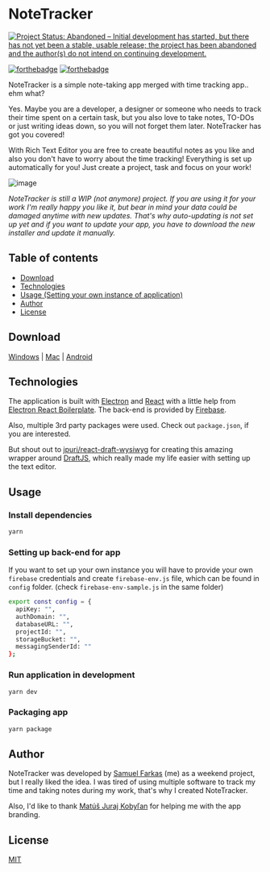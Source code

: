 # NoteTracker 

[![Project Status: Abandoned – Initial development has started, but there has not yet been a stable, usable release; the project has been abandoned and the author(s) do not intend on continuing development.](https://www.repostatus.org/badges/latest/abandoned.svg)](https://www.repostatus.org/#abandoned)

[![forthebadge](http://forthebadge.com/images/badges/built-with-love.svg)](http://forthebadge.com)
[![forthebadge](https://forthebadge.com/images/badges/made-with-javascript.svg)](https://forthebadge.com)

NoteTracker is a simple note-taking app merged with time tracking app.. ehm what?

Yes. Maybe you are a developer, a designer or someone who needs to track their time spent on a certain task, but you also love to take notes, TO-DOs or just writing ideas down, so you will not forget them later. NoteTracker has got you covered!

With Rich Text Editor you are free to create beautiful notes as you like and also you don't have to worry about the time tracking! Everything is set up automatically for you! Just create a project, task and focus on your work!

![image](https://user-images.githubusercontent.com/24323087/52904720-55c05d80-3230-11e9-9586-1cbc472c4b26.png)

*NoteTracker is still a WIP (not anymore) project. If you are using it for your work I'm really happy you like it, but bear in mind your data could be damaged anytime with new updates. That's why auto-updating is not set up yet and if you want to update your app, you have to download the new installer and update it manually.*

## Table of contents

- [Download](#download)
- [Technologies](#technologies)
- [Usage (Setting your own instance of application)](#usage)
- [Author](#author)
- [License](#license)

## Download
[Windows](https://notetracker.samuelfarkas.eu/NoteTrackerSetup0.2.6.exe) | [Mac](https://notetracker.samuelfarkas.eu/NoteTracker0.2.6.dmg) | [Android](https://play.google.com/store/apps/details?id=com.codealth.notetrackerlite)

## Technologies

The application is built with [Electron](https://electronjs.org/) and [React](https://reactjs.org/) with a little help from [Electron React Boilerplate](https://github.com/electron-react-boilerplate/electron-react-boilerplate).
The back-end is provided by [Firebase](https://firebase.google.com/).

Also, multiple 3rd party packages were used. Check out `package.json`, if you are interested.

But shout out to [jpuri/react-draft-wysiwyg](https://github.com/jpuri/react-draft-wysiwyg) for creating this amazing wrapper around [DraftJS](https://draftjs.org/), which really made my life easier with setting up the text editor.

## Usage
### Install dependencies
```bash
yarn
```
### Setting up back-end for app

If you want to set up your own instance you will have to provide your own `firebase` credentials and create `firebase-env.js` file, which can be found in `config` folder. (check `firebase-env-sample.js` in the same folder)

```bash
export const config = {
  apiKey: "",
  authDomain: "",
  databaseURL: "",
  projectId: "",
  storageBucket: "",
  messagingSenderId: ""
};

```

### Run application in development
```bash
yarn dev
```

### Packaging app
```bash
yarn package
```

## Author
NoteTracker was developed by [Samuel Farkas](https://github.com/samuelfarkas) (me) as a weekend project, but I really liked the idea. I was tired of using multiple software to track my time and taking notes during my work, that's why I created NoteTracker.

Also, I'd like to thank [Matúš Juraj Kobyľan](https://www.behance.net/user/?username=matusjurajkobylan) for helping me with the app branding.  

## License
[MIT](https://choosealicense.com/licenses/mit/)

